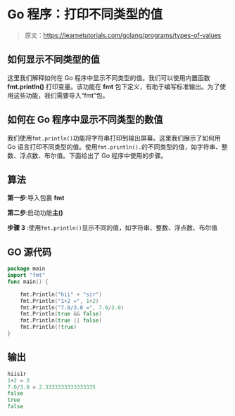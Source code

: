 # Go 程序：打印不同类型的值

> 原文：<https://learnetutorials.com/golang/programs/types-of-values>

## 如何显示不同类型的值

这里我们解释如何在 Go 程序中显示不同类型的值。我们可以使用内置函数 **fmt.println()** 打印变量。该功能在 **fmt** 包下定义，有助于编写标准输出。为了使用这些功能，我们需要导入“fmt”包。

## 如何在 Go 程序中显示不同类型的数值

我们使用`fmt.println()`功能将字符串打印到输出屏幕。这里我们展示了如何用 Go 语言打印不同类型的值。使用`fmt.println().`的不同类型的值，如字符串、整数、浮点数、布尔值。下面给出了 Go 程序中使用的步骤。

## 算法

**第一步**:导入包裹 **fmt**

**第二步**:启动功能**主()**

**步骤 3** :使用`fmt.println()`显示不同的值，如字符串、整数、浮点数、布尔值

## GO 源代码

```go
package main
import "fmt"
func main() {

    fmt.Println("hii" + "sir")
    fmt.Println("1+2 =", 1+2)
    fmt.Println("7.0/3.0 =", 7.0/3.0)
    fmt.Println(true && false)
    fmt.Println(true || false)
    fmt.Println(!true)
}

```

## 输出

```go
hiisir
1+2 = 3
7.0/3.0 = 2.3333333333333335
false
true
false
```